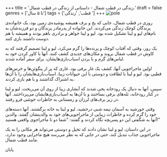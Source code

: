 +++
title = 'زندگی در قطب شمال - داستانی از زندگی در قطب شمال.'
draft = false
genres = ['تا ۵ سال']
tags = ['قطب', 'زندگی ']
+++
![pole](/101.Pole.jpg)

روزی در قطب شمال، جایی که یخ و برف همیشه پوشیده‌ی زمین بود، یک خانواده‌ی پرندگان کوچک زندگی می‌کردند. این خانواده از پدرمادر پرندگان و دو فرزندشان به نام‌های لیو و لینا تشکیل شده بود. لیو و لینا خواهر و برادری باهم بودند و همیشه با هم دوست داشتند بازی کنند.

یک روز، وقتی که آفتاب کوچک و پرنده‌ها را گرم می‌کرد، لیو و لینا تصمیم گرفتند که به کاوش در قطب شمال بروند و مکان‌های جدیدی کشف کنند. آنها با کاور کردن خود به لباس‌های گرم و با بردن اسباب‌بازی‌هایشان، برای سفر آماده شدند.

اولین ماجراجویی آنها، کشف یک غار برفی بود. غاری که پر از پنگوئن‌ها و خرس‌های قطبی بود. لیو و لینا با لطافت و دوستی با این حیوانات زیبا، اسباب‌بازی‌هایشان را با آن‌ها به اشتراک گذاشتند و با هم بازی کردند.

سپس، آنها به دنبال یک رودخانه یخی شدند که آبشاری زیبا از روی آن می‌ریخت. لیو و لینا در کنار رودخانه، تله‌های برفی بساختند و با آن‌ها به اسباب‌بازی‌هایشان می‌پرداختند. آنها در زیر برف‌های لرزان و زمستانی به خاطرات خوشی فرو رفتند.

وقتی خورشید به آسمان نیمه شبی درخشید، لیو و لینا به خانه برگشتند. آنها دسته‌های خود را گرم کرده و خاطرات زیبایی از ماجراجویی‌های خود به والدینشان گفتند. والدین آنها به شگفتی این دو پسربچه نگاه کردند و گفتند: "شما دو تا ماجراجوی واقعی هستید!"

در این داستان، لیو و لینا نشان دادند که تخیل و دوستی می‌تواند هر مکانی را به یک ماجراجویی جذاب تبدیل کند، حتی در جایی که به نظر می‌رسد هیچ ماجرایی وجود ندارد، مانند قطب شمال.

پایان